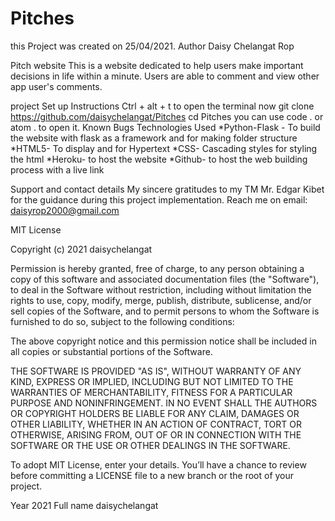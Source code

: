 # Pitches
this Project was created on 25/04/2021.
Author
Daisy Chelangat Rop

Pitch website
This is a website dedicated to help users make important decisions in life within a minute. Users are able to comment and view other app user's comments.

project Set up Instructions
Ctrl + alt + t to open the terminal
now git clone https://github.com/daisychelangat/Pitches
cd Pitches
you can use code . or atom . to open it.
Known Bugs
Technologies Used
*Python-Flask - To build the website with flask as a framework and for making folder structure *HTML5- To display and for Hypertext *CSS- Cascading styles for styling the html *Heroku- to host the website *Github- to host the web building process with a live link

Support and contact details
My sincere gratitudes to my TM Mr. Edgar Kibet for the guidance during this project implementation. Reach me on email: daisyrop2000@gmail.com

MIT License

Copyright (c) 2021 daisychelangat

Permission is hereby granted, free of charge, to any person obtaining a copy
of this software and associated documentation files (the "Software"), to deal
in the Software without restriction, including without limitation the rights
to use, copy, modify, merge, publish, distribute, sublicense, and/or sell
copies of the Software, and to permit persons to whom the Software is
furnished to do so, subject to the following conditions:

The above copyright notice and this permission notice shall be included in all
copies or substantial portions of the Software.

THE SOFTWARE IS PROVIDED "AS IS", WITHOUT WARRANTY OF ANY KIND, EXPRESS OR
IMPLIED, INCLUDING BUT NOT LIMITED TO THE WARRANTIES OF MERCHANTABILITY,
FITNESS FOR A PARTICULAR PURPOSE AND NONINFRINGEMENT. IN NO EVENT SHALL THE
AUTHORS OR COPYRIGHT HOLDERS BE LIABLE FOR ANY CLAIM, DAMAGES OR OTHER
LIABILITY, WHETHER IN AN ACTION OF CONTRACT, TORT OR OTHERWISE, ARISING FROM,
OUT OF OR IN CONNECTION WITH THE SOFTWARE OR THE USE OR OTHER DEALINGS IN THE
SOFTWARE.

To adopt MIT License, enter your details. You’ll have a chance to review before committing a LICENSE file to a new branch or the root of your project.

Year 2021 Full name daisychelangat

